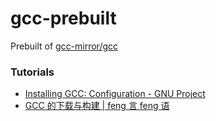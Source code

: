 gcc-prebuilt
============
Prebuilt of [gcc-mirror/gcc](https://github.com/gcc-mirror/gcc)

### Tutorials
- [Installing GCC: Configuration - GNU Project](https://gcc.gnu.org/install/configure.html)
- [GCC 的下载与构建 | feng 言 feng 语](https://feng-qi.github.io/2019/07/09/gcc-download-config-build/)
